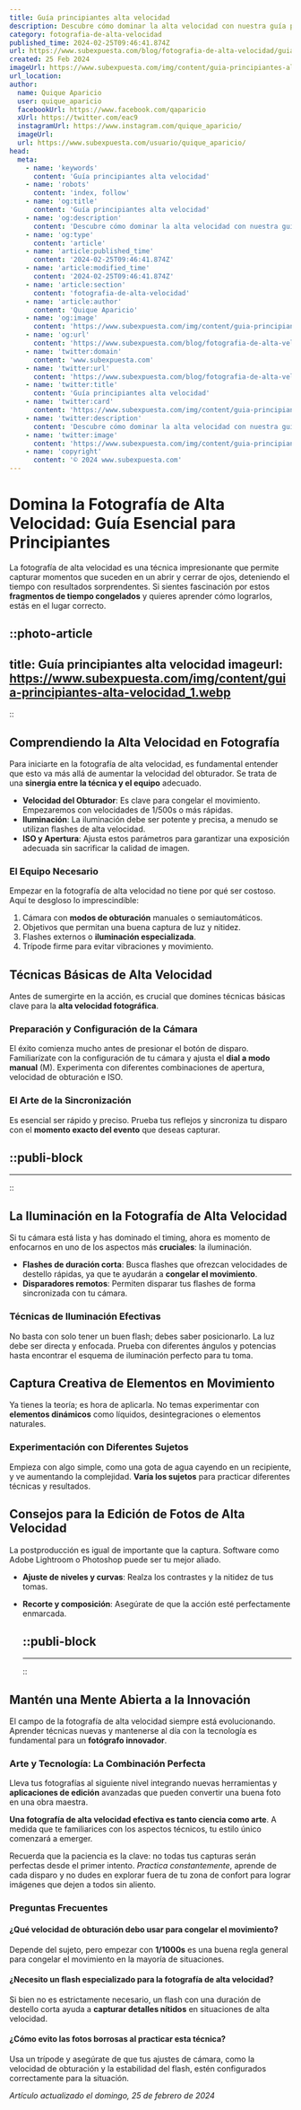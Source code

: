 ```yaml
---
title: Guía principiantes alta velocidad
description: Descubre cómo dominar la alta velocidad con nuestra guía para principiantes. Claves, consejos y estrategias para un rendimiento óptimo.
category: fotografia-de-alta-velocidad
published_time: 2024-02-25T09:46:41.874Z
url: https://www.subexpuesta.com/blog/fotografia-de-alta-velocidad/guia-principiantes-alta-velocidad
created: 25 Feb 2024
imageUrl: https://www.subexpuesta.com/img/content/guia-principiantes-alta-velocidad_1.webp
url_location:
author:
  name: Quique Aparicio
  user: quique_aparicio
  facebookUrl: https://www.facebook.com/qaparicio
  xUrl: https://twitter.com/eac9
  instagramUrl: https://www.instagram.com/quique_aparicio/
  imageUrl: 
  url: https://www.subexpuesta.com/usuario/quique_aparicio/
head:
  meta:
    - name: 'keywords'
      content: 'Guía principiantes alta velocidad'
    - name: 'robots'
      content: 'index, follow'
    - name: 'og:title'
      content: 'Guía principiantes alta velocidad'
    - name: 'og:description'
      content: 'Descubre cómo dominar la alta velocidad con nuestra guía para principiantes. Claves, consejos y estrategias para un rendimiento óptimo.'
    - name: 'og:type'
      content: 'article'
    - name: 'article:published_time'
      content: '2024-02-25T09:46:41.874Z'
    - name: 'article:modified_time'
      content: '2024-02-25T09:46:41.874Z'
    - name: 'article:section'
      content: 'fotografia-de-alta-velocidad'
    - name: 'article:author'
      content: 'Quique Aparicio'
    - name: 'og:image'
      content: 'https://www.subexpuesta.com/img/content/guia-principiantes-alta-velocidad_1.webp'
    - name: 'og:url'
      content: 'https://www.subexpuesta.com/blog/fotografia-de-alta-velocidad/guia-principiantes-alta-velocidad'
    - name: 'twitter:domain'
      content: 'www.subexpuesta.com'
    - name: 'twitter:url'
      content: 'https://www.subexpuesta.com/blog/fotografia-de-alta-velocidad/guia-principiantes-alta-velocidad'
    - name: 'twitter:title'
      content: 'Guía principiantes alta velocidad'
    - name: 'twitter:card'
      content: 'https://www.subexpuesta.com/img/content/guia-principiantes-alta-velocidad_1.webp'
    - name: 'twitter:description'
      content: 'Descubre cómo dominar la alta velocidad con nuestra guía para principiantes. Claves, consejos y estrategias para un rendimiento óptimo.'
    - name: 'twitter:image'
      content: 'https://www.subexpuesta.com/img/content/guia-principiantes-alta-velocidad_1.webp'
    - name: 'copyright'
      content: '© 2024 www.subexpuesta.com'
---
```

# Domina la Fotografía de Alta Velocidad: Guía Esencial para Principiantes

La fotografía de alta velocidad es una técnica impresionante que permite capturar momentos que suceden en un abrir y cerrar de ojos, deteniendo el tiempo con resultados sorprendentes. Si sientes fascinación por estos **fragmentos de tiempo congelados** y quieres aprender cómo lograrlos, estás en el lugar correcto.


::photo-article
---
title: Guía principiantes alta velocidad
imageurl: https://www.subexpuesta.com/img/content/guia-principiantes-alta-velocidad_1.webp
---
::


## Comprendiendo la Alta Velocidad en Fotografía

Para iniciarte en la fotografía de alta velocidad, es fundamental entender que esto va más allá de aumentar la velocidad del obturador. Se trata de una **sinergia entre la técnica y el equipo** adecuado.

- **Velocidad del Obturador**: Es clave para congelar el movimiento. Empezaremos con velocidades de 1/500s o más rápidas.
- **Iluminación**: La iluminación debe ser potente y precisa, a menudo se utilizan flashes de alta velocidad.
- **ISO y Apertura**: Ajusta estos parámetros para garantizar una exposición adecuada sin sacrificar la calidad de imagen.

### El Equipo Necesario

Empezar en la fotografía de alta velocidad no tiene por qué ser costoso. Aquí te desgloso lo imprescindible:

1. Cámara con **modos de obturación** manuales o semiautomáticos.
2. Objetivos que permitan una buena captura de luz y nitidez.
3. Flashes externos o **iluminación especializada**.
4. Trípode firme para evitar vibraciones y movimiento.

## Técnicas Básicas de Alta Velocidad

Antes de sumergirte en la acción, es crucial que domines técnicas básicas clave para la **alta velocidad fotográfica**.

### Preparación y Configuración de la Cámara

El éxito comienza mucho antes de presionar el botón de disparo. Familiarízate con la configuración de tu cámara y ajusta el **dial a modo manual** (M). Experimenta con diferentes combinaciones de apertura, velocidad de obturación e ISO.

### El Arte de la Sincronización

Es esencial ser rápido y preciso. Prueba tus reflejos y sincroniza tu disparo con el **momento exacto del evento** que deseas capturar.


  ::publi-block
  ---
  ---
  ::
  
  
## La Iluminación en la Fotografía de Alta Velocidad

Si tu cámara está lista y has dominado el timing, ahora es momento de enfocarnos en uno de los aspectos más **cruciales**: la iluminación.

- **Flashes de duración corta**: Busca flashes que ofrezcan velocidades de destello rápidas, ya que te ayudarán a **congelar el movimiento**.
- **Disparadores remotos**: Permiten disparar tus flashes de forma sincronizada con tu cámara.
  
### Técnicas de Iluminación Efectivas

No basta con solo tener un buen flash; debes saber posicionarlo. La luz debe ser directa y enfocada. Prueba con diferentes ángulos y potencias hasta encontrar el esquema de iluminación perfecto para tu toma.

## Captura Creativa de Elementos en Movimiento

Ya tienes la teoría; es hora de aplicarla. No temas experimentar con **elementos dinámicos** como líquidos, desintegraciones o elementos naturales.

### Experimentación con Diferentes Sujetos

Empieza con algo simple, como una gota de agua cayendo en un recipiente, y ve aumentando la complejidad. **Varía los sujetos** para practicar diferentes técnicas y resultados.

## Consejos para la Edición de Fotos de Alta Velocidad

La postproducción es igual de importante que la captura. Software como Adobe Lightroom o Photoshop puede ser tu mejor aliado.

- **Ajuste de niveles y curvas**: Realza los contrastes y la nitidez de tus tomas.
- **Recorte y composición**: Asegúrate de que la acción esté perfectamente enmarcada.
  

  ::publi-block
  ---
  ---
  ::
  
  
## Mantén una Mente Abierta a la Innovación

El campo de la fotografía de alta velocidad siempre está evolucionando. Aprender técnicas nuevas y mantenerse al día con la tecnología es fundamental para un **fotógrafo innovador**.

### Arte y Tecnología: La Combinación Perfecta

Lleva tus fotografías al siguiente nivel integrando nuevas herramientas y **aplicaciones de edición** avanzadas que pueden convertir una buena foto en una obra maestra.

**Una fotografía de alta velocidad efectiva es tanto ciencia como arte**. A medida que te familiarices con los aspectos técnicos, tu estilo único comenzará a emerger.

Recuerda que la paciencia es la clave: no todas tus capturas serán perfectas desde el primer intento. *Practica constantemente*, aprende de cada disparo y no dudes en explorar fuera de tu zona de confort para lograr imágenes que dejen a todos sin aliento.

### Preguntas Frecuentes

#### ¿Qué velocidad de obturación debo usar para congelar el movimiento?

Depende del sujeto, pero empezar con **1/1000s** es una buena regla general para congelar el movimiento en la mayoría de situaciones.

#### ¿Necesito un flash especializado para la fotografía de alta velocidad?

Si bien no es estrictamente necesario, un flash con una duración de destello corta ayuda a **capturar detalles nítidos** en situaciones de alta velocidad.

#### ¿Cómo evito las fotos borrosas al practicar esta técnica?

Usa un trípode y asegúrate de que tus ajustes de cámara, como la velocidad de obturación y la estabilidad del flash, estén configurados correctamente para la situación.

_Artículo actualizado el domingo, 25 de febrero de 2024_